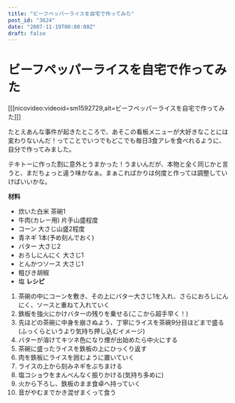 ```yaml
---
title: "ビーフペッパーライスを自宅で作ってみた"
post_id: "3624"
date: "2007-11-19T00:00:00Z"
draft: false
---
```


# ビーフペッパーライスを自宅で作ってみた

[[[nicovideo:videoid=sm1592729,alt=ビーフペッパーライスを自宅で作ってみた]]]  
  
たとえあんな事件が起きたところで、あそこの看板メニューが大好きなことには変わりないんだ！ってことでいつでもどこでも毎日3食アレを食べれるように、自分で作ってみました。  
  
テキトーに作った割に意外とうまかった！うまいんだが、本物と全く同じかと言うと、まだちょっと違う味かなぁ。まぁこればかりは何度と作っては調整していけばいいかな。  
  
**材料**  
  


  * 炊いた白米 茶碗1
  * 牛肉(カレー用) 片手山盛程度
  * コーン 大さじ山盛2程度
  * 青ネギ 1本(予め刻んでおく)
  * バター 大さじ2
  * おろしにんにく 大さじ1
  * とんかつソース 大さじ1
  * 粗びき胡椒
  * 塩
**レシピ**  
  


  1. 茶碗の中にコーンを敷き、その上にバター大さじ1を入れ、さらにおろしにんにく、ソースと重ねて入れていく
  2. 鉄板を強火にかけバターの残りを乗せる(ここから超手早く！)
  3. 先ほどの茶碗に中身を崩さぬよう、丁寧にライスを茶碗9分目ほどまで盛る(ふっくらというより気持ち押し込むイメージ)
  4. バターが溶けてキツネ色になり煙が出始めたら中火にする
  5. 茶碗に盛ったライスを鉄板の上にひっくり返す
  6. 肉を鉄板にライスを囲むように置いていく
  7. ライスの上から刻みネギをぶちまける
  8. 塩コショウをまんべんなく振りかける(気持ち多めに)
  9. 火から下ろし、鉄板のまま食卓へ持っていく
  10. 音がやむまでかき混ぜまくって食う
